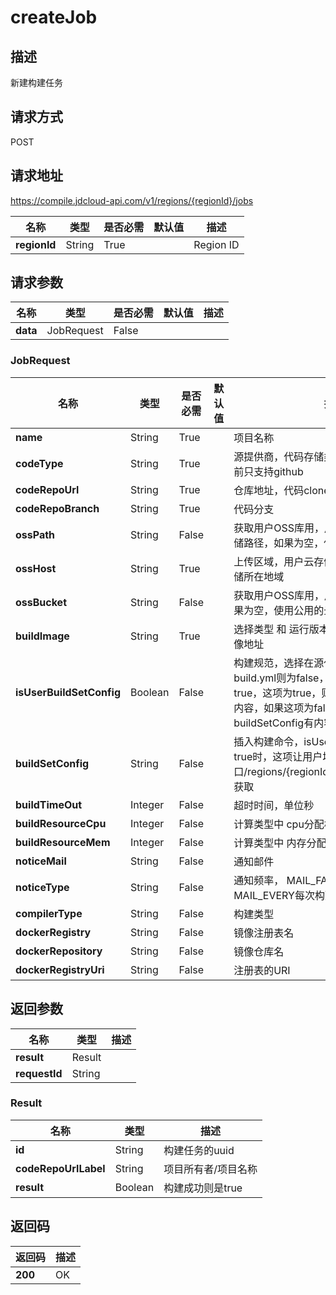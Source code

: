 # createJob


## 描述
新建构建任务

## 请求方式
POST

## 请求地址
https://compile.jdcloud-api.com/v1/regions/{regionId}/jobs

|名称|类型|是否必需|默认值|描述|
|---|---|---|---|---|
|**regionId**|String|True| |Region ID|

## 请求参数
|名称|类型|是否必需|默认值|描述|
|---|---|---|---|---|
|**data**|JobRequest|False| | |

### JobRequest
|名称|类型|是否必需|默认值|描述|
|---|---|---|---|---|
|**name**|String|True| |项目名称|
|**codeType**|String|True| |源提供商，代码存储类型代码存储类型， 目前只支持github|
|**codeRepoUrl**|String|True| |仓库地址，代码clone路径|
|**codeRepoBranch**|String|True| |代码分支|
|**ossPath**|String|False| |获取用户OSS库用，用户云存储路径用户云存储路径，如果为空，使用公用的云存储|
|**ossHost**|String|True| |上传区域，用户云存储主机，实际为用户云存储所在地域|
|**ossBucket**|String|False| |获取用户OSS库用，用户云存储bucket，如果为空，使用公用的云存储|
|**buildImage**|String|True| |选择类型 和 运行版本 共同拼出此项，编译镜像地址|
|**isUserBuildSetConfig**|Boolean|False| |构建规范，选择在源代码供目录中使用build.yml则为false，选择插入构建命令则为true，这项为true，则buildSetConfig需要有内容，如果这项为false，即使buildSetConfig有内容，也不生效|
|**buildSetConfig**|String|False| |插入构建命令，isUserBuildSetConfig选择true时，这项让用户填写内容，内容从接口/regions/{regionId}/jobs/default/buildSet 获取|
|**buildTimeOut**|Integer|False| |超时时间，单位秒|
|**buildResourceCpu**|Integer|False| |计算类型中 cpu分配核数|
|**buildResourceMem**|Integer|False| |计算类型中 内存分配大小，单位MB|
|**noticeMail**|String|False| |通知邮件|
|**noticeType**|String|False| |通知频率， MAIL_FAILED失败时通知，MAIL_EVERY每次构建就通知|
|**compilerType**|String|False| |构建类型|
|**dockerRegistry**|String|False| |镜像注册表名|
|**dockerRepository**|String|False| |镜像仓库名|
|**dockerRegistryUri**|String|False| |注册表的URI|

## 返回参数
|名称|类型|描述|
|---|---|---|
|**result**|Result| |
|**requestId**|String| |

### Result
|名称|类型|描述|
|---|---|---|
|**id**|String|构建任务的uuid|
|**codeRepoUrlLabel**|String|项目所有者/项目名称|
|**result**|Boolean|构建成功则是true|

## 返回码
|返回码|描述|
|---|---|
|**200**|OK|
